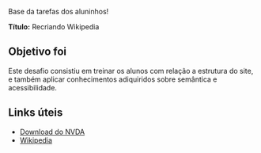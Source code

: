 Base da tarefas dos aluninhos!

**Título:** Recriando Wikipedia

## Objetivo foi
Este desafio consistiu em treinar os alunos com relação a estrutura do site, e também aplicar conhecimentos adiquiridos sobre semântica e acessibilidade.

## Links úteis
- [Download do NVDA](https://www.nvaccess.org/download/)
- [Wikipedia](https://pt.wikipedia.org/)


